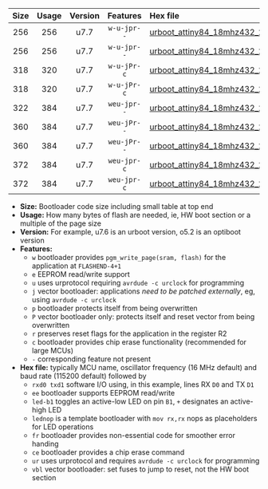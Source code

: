 |Size|Usage|Version|Features|Hex file|
|:-:|:-:|:-:|:-:|:--|
|256|256|u7.7|`w-u-jpr--`|[urboot_attiny84_18mhz432_230400bps_rxa3_txa2_led+a4_ur_vbl.hex](https://raw.githubusercontent.com/stefanrueger/urboot.hex/main/mcus/attiny84/fcpu_18mhz432/230400_bps/urboot_attiny84_18mhz432_230400bps_rxa3_txa2_led+a4_ur_vbl.hex)|
|256|256|u7.7|`w-u-jpr--`|[urboot_attiny84_18mhz432_230400bps_rxa3_txa2_lednop_ur_vbl.hex](https://raw.githubusercontent.com/stefanrueger/urboot.hex/main/mcus/attiny84/fcpu_18mhz432/230400_bps/urboot_attiny84_18mhz432_230400bps_rxa3_txa2_lednop_ur_vbl.hex)|
|318|320|u7.7|`w-u-jPr-c`|[urboot_attiny84_18mhz432_230400bps_rxa3_txa2_led+a4_fr_ce_ur_vbl.hex](https://raw.githubusercontent.com/stefanrueger/urboot.hex/main/mcus/attiny84/fcpu_18mhz432/230400_bps/urboot_attiny84_18mhz432_230400bps_rxa3_txa2_led+a4_fr_ce_ur_vbl.hex)|
|318|320|u7.7|`w-u-jPr-c`|[urboot_attiny84_18mhz432_230400bps_rxa3_txa2_lednop_fr_ce_ur_vbl.hex](https://raw.githubusercontent.com/stefanrueger/urboot.hex/main/mcus/attiny84/fcpu_18mhz432/230400_bps/urboot_attiny84_18mhz432_230400bps_rxa3_txa2_lednop_fr_ce_ur_vbl.hex)|
|322|384|u7.7|`weu-jpr--`|[urboot_attiny84_18mhz432_230400bps_rxa3_txa2_ee_ur_vbl.hex](https://raw.githubusercontent.com/stefanrueger/urboot.hex/main/mcus/attiny84/fcpu_18mhz432/230400_bps/urboot_attiny84_18mhz432_230400bps_rxa3_txa2_ee_ur_vbl.hex)|
|360|384|u7.7|`weu-jPr--`|[urboot_attiny84_18mhz432_230400bps_rxa3_txa2_ee_led+a4_fr_ur_vbl.hex](https://raw.githubusercontent.com/stefanrueger/urboot.hex/main/mcus/attiny84/fcpu_18mhz432/230400_bps/urboot_attiny84_18mhz432_230400bps_rxa3_txa2_ee_led+a4_fr_ur_vbl.hex)|
|360|384|u7.7|`weu-jPr--`|[urboot_attiny84_18mhz432_230400bps_rxa3_txa2_ee_lednop_fr_ur_vbl.hex](https://raw.githubusercontent.com/stefanrueger/urboot.hex/main/mcus/attiny84/fcpu_18mhz432/230400_bps/urboot_attiny84_18mhz432_230400bps_rxa3_txa2_ee_lednop_fr_ur_vbl.hex)|
|372|384|u7.7|`weu-jpr-c`|[urboot_attiny84_18mhz432_230400bps_rxa3_txa2_ee_led+a4_fr_ce_ur_vbl.hex](https://raw.githubusercontent.com/stefanrueger/urboot.hex/main/mcus/attiny84/fcpu_18mhz432/230400_bps/urboot_attiny84_18mhz432_230400bps_rxa3_txa2_ee_led+a4_fr_ce_ur_vbl.hex)|
|372|384|u7.7|`weu-jpr-c`|[urboot_attiny84_18mhz432_230400bps_rxa3_txa2_ee_lednop_fr_ce_ur_vbl.hex](https://raw.githubusercontent.com/stefanrueger/urboot.hex/main/mcus/attiny84/fcpu_18mhz432/230400_bps/urboot_attiny84_18mhz432_230400bps_rxa3_txa2_ee_lednop_fr_ce_ur_vbl.hex)|

- **Size:** Bootloader code size including small table at top end
- **Usage:** How many bytes of flash are needed, ie, HW boot section or a multiple of the page size
- **Version:** For example, u7.6 is an urboot version, o5.2 is an optiboot version
- **Features:**
  + `w` bootloader provides `pgm_write_page(sram, flash)` for the application at `FLASHEND-4+1`
  + `e` EEPROM read/write support
  + `u` uses urprotocol requiring `avrdude -c urclock` for programming
  + `j` vector bootloader: applications *need to be patched externally*, eg, using `avrdude -c urclock`
  + `p` bootloader protects itself from being overwritten
  + `P` vector bootloader only: protects itself and reset vector from being overwritten
  + `r` preserves reset flags for the application in the register R2
  + `c` bootloader provides chip erase functionality (recommended for large MCUs)
  + `-` corresponding feature not present
- **Hex file:** typically MCU name, oscillator frequency (16 MHz default) and baud rate (115200 default) followed by
  + `rxd0 txd1` software I/O using, in this example, lines RX `D0` and TX `D1`
  + `ee` bootloader supports EEPROM read/write
  + `led-b1` toggles an active-low LED on pin `B1`, `+` designates an active-high LED
  + `lednop` is a template bootloader with `mov rx,rx` nops as placeholders for LED operations
  + `fr` bootloader provides non-essential code for smoother error handing
  + `ce` bootloader provides a chip erase command
  + `ur` uses urprotocol and requires `avrdude -c urclock` for programming
  + `vbl` vector bootloader: set fuses to jump to reset, not the HW boot section
